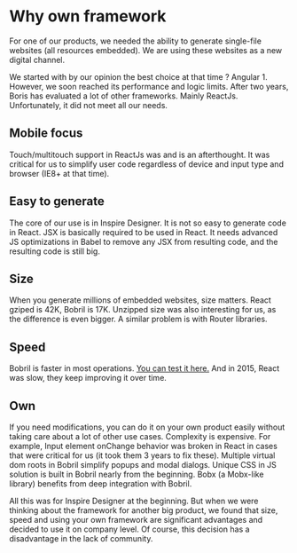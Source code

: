 [//]: <> (!!! ORDER OF ROWS IS REQUIRED !!!)
[//]: <> (menuLabel:'Why own framework')
[//]: <> (menuAnchor:'why-own-framework')
[//]: <> (previous:'root.md';next: 'howToStart.md')
# Why own framework
For one of our products, we needed the ability to generate single-file websites (all resources embedded). We are using these websites as a new digital channel.

We started with by our opinion the best choice at that time ? Angular 1. However, we soon reached its performance and logic limits. After two years, Boris has evaluated a lot of other frameworks. Mainly ReactJs. Unfortunately, it did not meet all our needs.

## Mobile focus
Touch/multitouch support in ReactJs was and is an afterthought. It was critical for us to simplify user code regardless of device and input type and browser (IE8+ at that time).

## Easy to generate
The core of our use is in Inspire Designer. It is not so easy to generate code in React. JSX is basically required to be used in React. It needs advanced JS optimizations in Babel to remove any JSX from resulting code, and the resulting code is still big.

## Size
When you generate millions of embedded websites, size matters. React gziped is 42K, Bobril is 17K. Unzipped size was also interesting for us, as the difference is even bigger. A similar problem is with Router libraries.

## Speed
Bobril is faster in most operations. [You can test it here.](https://localvoid.github.io/uibench/) And in 2015, React was slow, they keep improving it over time.

## Own
If you need modifications, you can do it on your own product easily without taking care about a lot of other use cases. Complexity is expensive. For example, Input element onChange behavior was broken in React in cases that were critical for us (it took them 3 years to fix these). Multiple virtual dom roots in Bobril simplify popups and modal dialogs. Unique CSS in JS solution is built in Bobril nearly from the beginning. Bobx (a Mobx-like library) benefits from deep integration with Bobril.

All this was for Inspire Designer at the beginning. But when we were thinking about the framework for another big product, we found that size, speed and using your own framework are significant advantages and decided to use it on company level. Of course, this decision has a disadvantage in the lack of community.